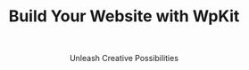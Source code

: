 <h1 align="center">Build Your Website with WpKit</h1><br>

<p align="center">
  Unleash Creative Possibilities
</p>
